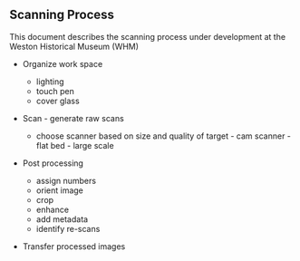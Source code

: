 ## Scanning Process

This document describes the scanning process under development at the Weston Historical Museum  (WHM)


- Organize work space

    - lighting
    - touch pen
    - cover glass

- Scan - generate raw scans

    - choose scanner based on size and quality of target
          - cam scanner
          - flat bed
          - large scale

- Post processing

    - assign numbers
    - orient image
    - crop 
    - enhance
    - add metadata
    - identify re-scans

- Transfer processed images 
